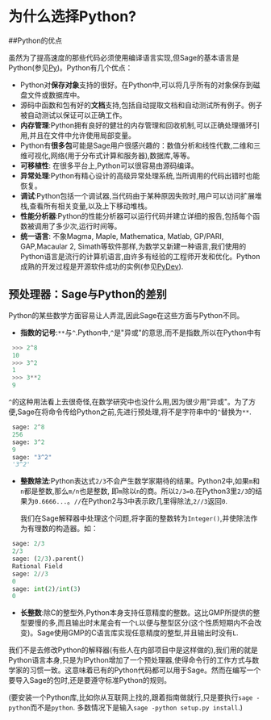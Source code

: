 为什么选择Python?
===

##Python的优点

虽然为了提高速度的那些代码必须使用编译语言实现,但Sage的基本语言是Python(参见[Py](http://www.python.org/))。Python有几个优点：

-  Python对**保存对象**支持的很好。在Python中,可以将几乎所有的对象保存到磁盘文件或数据库中。
-   源码中函数和包有好的**文档**支持,包括自动提取文档和自动测试所有例子。例子被自动测试以保证可以正确工作。
-  **内存管理**:Python拥有良好的健壮的内存管理和回收机制,可以正确处理循环引用,并且在文件中允许使用局部变量。
-  Python有**很多包**可能是Sage用户很感兴趣的：数值分析和线性代数,二维和三维可视化,网络(用于分布式计算和服务器),数据库,等等。
-  **可移植性**: 在很多平台上,Python可以很容易由源码编译。
-  **异常处理**:Python有精心设计的高级异常处理系统,当所调用的代码出错时也能恢复。
-  **调试**:Python包括一个调试器,当代码由于某种原因失败时,用户可以访问扩展堆栈,查看所有相关变量,以及上下移动堆栈。
-  **性能分析器**:Python的性能分析器可以运行代码并建立详细的报告,包括每个函数被调用了多少次,运行时间等。
-  **统一语言**: 不象Magma, Maple, Mathematica, Matlab, GP/PARI, GAP,Macaular 2, Simath等软件那样,为数学又新建一种语言,我们使用的Python语言是流行的计算机语言,由许多有经验的工程师开发和优化。Python成熟的开发过程是开源软件成功的实例(参见[PyDev](https://docs.python.org/devguide/)).

## 预处理器：Sage与Python的差别

Python的某些数学方面容易让人弄混,因此Sage在这些方面与Python不同。

-   **指数的记号**:`**`与`^`.Python中,`^`是"异或"的意思,而不是指数,所以在Python中有
   ```py
    >>> 2^8
    10
    >>> 3^2
    1
    >>> 3**2
    9
   ```


   `^`的这种用法看上去很奇怪,在数学研究中也没什么用,因为很少用"异或"。为了方便,Sage在将命令传给Python之前,先进行预处理,将不是字符串中的`^`替换为`**`.
   ```py
    sage: 2^8
    256
    sage: 3^2
    9
    sage: "3^2"
    '3^2'
   ```

-   **整数除法**:Python表达式`2/3`不会产生数学家期待的结果。Python2中,如果`m`和`n`都是整数,那么`m/n`也是整数, 即`m`除以`n`的商。所以`2/3=0`.在Python3里`2/3`的结果为`0.6666...`。`//`在Python2与3中表示欧几里得除法,`2//3`返回`0`.

    我们在Sage解释器中处理这个问题,将字面的整数转为`Integer()`,并使除法作为有理数的构造器。如：
   ```py
    sage: 2/3
    2/3
    sage: (2/3).parent()
    Rational Field
    sage: 2//3
    0
    sage: int(2)/int(3)
    0
   ```

-   **长整数**:除C的整型外,Python本身支持任意精度的整数。这比GMP所提供的整型要慢的多,而且输出时末尾会有一个`L`以便与整型区分(这个性质短期内不会改变)。Sage使用GMP的C语言库实现任意精度的整型,并且输出时没有`L`.

我们不是去修改Python的解释器(有些人在内部项目中是这样做的),我们用的就是Python语言本身,只是为IPython增加了一个预处理器,使得命令行的工作方式与数学家的习惯一致。这意味着已有的Python代码都可以用于Sage。然而在编写一个要导入Sage的包时,还是要遵守标准Python的规则。

(要安装一个Python库,比如你从互联网上找的,跟着指南做就行,只是要执行`sage -python`而不是`python`. 多数情况下是输入`sage -python setup.py install`.)
